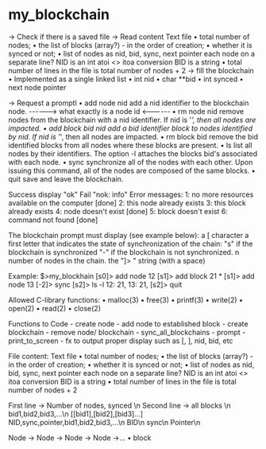 # my_blockchain


-> Check if there is a saved file
    -> Read content
        Text file
            • total number of nodes;
            • the list of blocks (array?) - in the order of creation;
            • whether it is synced or not;
            • list of nodes as nid, bid, sync, next pointer
                each node on a separate line?
                NID is an int
                    atoi <> itoa conversion
                BID is a string
            • total number of lines in the file is total number of nodes + 2
    -> fill the blockchain
        • Implemented as a single linked list
            • int nid
            • char **bid
            • int synced
            • next node pointer


-> Request a promptl
            • add node nid 
                add a nid identifier to the blockchain node.
                ------> what exactly is a node id <------
            • rm node nid
                remove nodes from the blockchain with a nid identifier. If nid is '*', then all nodes are impacted.
            • add block bid nid
                add a bid identifier block to nodes identified by nid. If nid is '*', then all nodes are impacted.
            • rm block bid
                remove the bid identified blocks from all nodes where these blocks are present.
            • ls
                list all nodes by their identifiers. The option -l attaches the blocks bid's associated with each node.
            • sync
                synchronize all of the nodes with each other. Upon issuing this command, all of the nodes are composed of the same blocks.
            • quit
                save and leave the blockchain.


Success
    display "ok"
Fail
    "nok: info"
    Error messages:
        1: no more resources available on the computer [done]
        2: this node already exists
        3: this block already exists
        4: node doesn't exist [done]
        5: block doesn't exist
        6: command not found [done]


The blockchain prompt must display (see example below):
    a [ character
    a first letter that indicates the state of synchronization of the chain:
        "s" if the blockchain is synchronized
        "-" if the blockchain is not synchronized.
    n number of nodes in the chain.
    the "]> " string (with a space)


Example:
    $>my_blockhain
    [s0]> add node 12
    [s1]> add block 21 *
    [s1]> add node 13
    [-2]> sync
    [s2]> ls -l
    12: 21,
    13: 21,
    [s2]> quit


Allowed C-library functions:
    • malloc(3)
    • free(3)
    • printf(3)
    • write(2)
    • open(2)
    • read(2)
    • close(2)

Functions to Code
    - create node
    - add node to established block
    - create blockchain
    - remove node/ blockchain
    - sync_all_blockchains
    - prompt
    - print_to_screen
        - fx to output proper display such as [, ], nid, bid, etc
    

File content:
        Text file
            • total number of nodes;
            • the list of blocks (array?) - in the order of creation;
            • whether it is synced or not;
            • list of nodes as nid, bid, sync, next pointer
                each node on a separate line?
                NID is an int
                    atoi <> itoa conversion
                BID is a string
            • total number of lines in the file is total number of nodes + 2

First line -> Number of nodes, synced \n
Second line -> all blocks \n bid1,bid2,bid3,...\n
                        [[bid1],[bid2],[bid3]...]
NID,sync,pointer,bid1,bid2,bid3,...\n
BID\n
sync\n
Pointer\n

Node -> Node -> Node -> Node ->...
• block